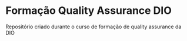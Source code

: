 # Formação Quality Assurance DIO
Repositório criado durante o curso de formação de quality assurance da DIO
